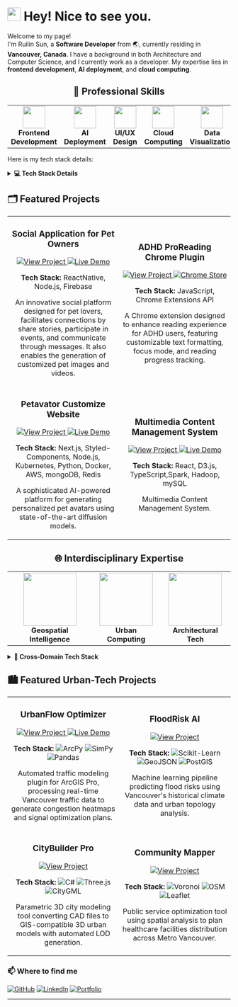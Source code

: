<h1><img src="https://emojis.slackmojis.com/emojis/images/1531849430/4246/blob-sunglasses.gif?1531849430" width="30"/> Hey! Nice to see you.</h1>

<p>Welcome to my page! </br> I'm Ruilin Sun, a <b>Software Developer</b> from 🌏, currently residing in <img src="https://cdn-icons-png.flaticon.com/512/197/197430.png" width="13"/> <b>Vancouver, Canada</b>. I have a background in both Architecture and Computer Science, and I currently work as a developer. My expertise lies in <b>frontend development</b>, <b>AI deployment</b>, and <b>cloud computing</b>.

<!-- 🚀 Professional Skills -->
<h2 align="center">🚀 Professional Skills</h2>

<div align="center">

  <table>
    <tr>
      <td align="center"><img src="https://img.icons8.com/ios-filled/50/4B0082/react-native.png" width="50"/><br><b>Frontend Development</b></td>
      <td align="center"><img src="https://img.icons8.com/ios-filled/50/0E2F44/artificial-intelligence.png" width="50"/><br><b>AI Deployment</b></td>
      <td align="center"><img src="https://img.icons8.com/ios-filled/50/FF69B4/design.png" width="50"/><br><b>UI/UX Design</b></td>
      <td align="center"><img src="https://img.icons8.com/ios-filled/50/008080/cloud.png" width="50"/><br><b>Cloud Computing</b></td>
      <td align="center"><img src="https://img.icons8.com/ios-filled/50/FFA500/bar-chart.png" width="50"/><br><b>Data Visualization</b></td>
    </tr>
  </table>

</div>

<!-- 详细技能树 -->
<p> Here is my tech stack details: </p>
<details>
<summary><b>💻 Tech Stack Details</b></summary>

<div align="center">

|                                          Frontend Development                                          |                                              Cloud & DevOps                                              |                                                         UI/UX Design                                                          |
| :----------------------------------------------------------------------------------------------------: | :------------------------------------------------------------------------------------------------------: | :---------------------------------------------------------------------------------------------------------------------------: |
|        ![React](https://img.shields.io/badge/React-Expert-blue?style=for-the-badge&logo=react)         |       ![AWS](https://img.shields.io/badge/AWS-Advanced-orange?style=for-the-badge&logo=amazon-aws)       |                  ![Figma](https://img.shields.io/badge/Figma-Advanced-purple?style=for-the-badge&logo=figma)                  |
| ![TypeScript](https://img.shields.io/badge/TypeScript-Expert-blue?style=for-the-badge&logo=typescript) |       ![Docker](https://img.shields.io/badge/Docker-Advanced-blue?style=for-the-badge&logo=docker)       |          ![Material UI](https://img.shields.io/badge/Material_UI-Advanced-deepskyblue?style=for-the-badge&logo=mui)           |
|     ![Next.js](https://img.shields.io/badge/Next.js-Expert-black?style=for-the-badge&logo=next.js)     | ![Kubernetes](https://img.shields.io/badge/Kubernetes-Advanced-blue?style=for-the-badge&logo=kubernetes) |        ![Tailwind CSS](https://img.shields.io/badge/Tailwind_CSS-Advanced-teal?style=for-the-badge&logo=tailwind-css)         |
|      ![Redux](https://img.shields.io/badge/Redux-Advanced-purple?style=for-the-badge&logo=redux)       |   ![Firebase](https://img.shields.io/badge/Firebase-Advanced-yellow?style=for-the-badge&logo=firebase)   |              ![Heatmap Tracking](https://img.shields.io/badge/Heatmap_Tracking-Advanced-red?style=for-the-badge)              |
| ![GraphQL](https://img.shields.io/badge/GraphQL-Intermediate-ff69b4?style=for-the-badge&logo=graphql)  |  ![CI/CD](https://img.shields.io/badge/CI/CD-Intermediate-green?style=for-the-badge&logo=githubactions)  | ![Styled Components](https://img.shields.io/badge/Styled_Components-Advanced-pink?style=for-the-badge&logo=styled-components) |

</details>

<!-- 技能图标墙 -->
<!-- <div align="center">
  <h3>🛠️ Technologies & Tools</h3>

  <p>
    <img src="https://skillicons.dev/icons?i=react,redux,ts,js,nodejs,firebase,docker,aws,figma,sass" />
  </p>
</div> -->

<!-- 项目展示集 -->
<h2>🗂 Featured Projects</h2>

<div align="center">
  <table>
    <tr>
      <td width="50%">
        <h3 align="center">Social Application for Pet Owners</h3>
        <div align="center">
          <!-- <img src="project-screenshot.png" width="300" alt="Pet Social App Screenshot"/> -->
          <p>
            <a href="https://github.com/ruilinlin/bark_buddy">
              <img src="https://img.shields.io/badge/View_Project-4e4e4e?style=for-the-badge&logo=github" alt="View Project"/>
            </a>
            <a href="https://ruilinsun.myportfolio.com/social-application-for-pet-owner">
              <img src="https://img.shields.io/badge/Chrome_Store-4285F4?style=for-the-badge&logo=google-chrome&logoColor=white" alt="Live Demo"/>
            </a>
          </p>
          <p><strong>Tech Stack:</strong> ReactNative, Node.js, Firebase</p>
          <p>An innovative social platform designed for pet lovers, facilitates connections by share stories, participate in events, and communicate through messages. It also enables the generation of customized pet images and videos.</p>
        </div>
      </td>
      <td width="50%">
        <h3 align="center">ADHD ProReading Chrome Plugin</h3>
        <div align="center">
          <!-- <img src="adhd-plugin-screenshot.png" width="300" alt="ADHD ProReading Plugin Screenshot"/> -->
          <p>
            <a href="https://github.com/ruilinlin/adhd-reading-plugin">
              <img src="https://img.shields.io/badge/View_Project-4e4e4e?style=for-the-badge&logo=github" alt="View Project"/>
            </a>
            <a href="https://chrome.google.com/webstore/detail/your-plugin-id">
              <img src="https://img.shields.io/badge/Chrome_Store-4285F4?style=for-the-badge&logo=google-chrome&logoColor=white" alt="Chrome Store"/>
            </a>
          </p>
          <p><strong>Tech Stack:</strong> JavaScript, Chrome Extensions API</p>
          <p>A Chrome extension designed to enhance reading experience for ADHD users, featuring customizable text formatting, focus mode, and reading progress tracking.</p>
        </div>
      </td>
    </tr>
    <tr>
      <td width="50%">
        <h3 align="center">Petavator Customize Website</h3>
        <div align="center">
          <!-- <img src="petavator-screenshot.png" width="300" alt="Petavator Customize Screenshot"/> -->
          <p>
            <a href="https://github.com/ruilinlin/PetAvatarGenerator">
              <img src="https://img.shields.io/badge/View_Project-4e4e4e?style=for-the-badge&logo=github" alt="View Project"/>
            </a>
            <a href="https://www.youtube.com/watch?v=你的视频ID">
              <img src="https://img.shields.io/badge/Live_Demo-FF3850?style=for-the-badge&logo=html5" alt="Live Demo"/>
            </a>
          </p>
          <p><strong>Tech Stack:</strong> Next.js, Styled-Components, Node.js, Kubernetes, Python, Docker, AWS, mongoDB, Redis</p>
          <p>A sophisticated AI-powered platform for generating personalized pet avatars using state-of-the-art diffusion models.</p>
        </div>
      </td>
      <td width="50%">
        <h3 align="center">Multimedia Content Management System</h3>
        <div align="center">
          <!-- <img src="project-screenshot-2.png" width="300" alt="Multimedia Content Management System Screenshot"/> -->
          <p>
            <a href="https://github.com/ruilinsun/geospatial-visualization">
              <img src="https://img.shields.io/badge/View_Project-4e4e4e?style=for-the-badge&logo=github" alt="View Project"/>
            </a>
            <a href="https://geospatial-viz.demo.link">
              <img src="https://img.shields.io/badge/Live_Demo-FF3850?style=for-the-badge&logo=html5" alt="Live Demo"/>
            </a>
          </p>
          <p><strong>Tech Stack:</strong> React, D3.js, TypeScript,Spark, Hadoop, mySQL</p>
          <p>Multimedia Content Management System.</p>
        </div>
      </td>
    </tr>
  </table>
</div>

<!-- ==================== 下半部分：跨学科领域 ==================== -->
<h2 align="center">🌐 Interdisciplinary Expertise</h2>

<!-- 跨学科三板块 -->
<div align="center">
  <table>
    <tr>
      <td align="center">
        <img src="https://img.shields.io/badge/-Geospatial-2E75B6?style=for-the-badge&logo=google-earth&logoColor=white" width="120"/><br>
        <b>Geospatial Intelligence</b>
      </td>
      <td align="center">
        <img src="https://img.shields.io/badge/-Urban-32CD32?style=for-the-badge&logo=city&logoColor=white" width="120"/><br>
        <b>Urban Computing</b>
      </td>
      <td align="center">
        <img src="https://img.shields.io/badge/-Architecture-FF6F00?style=for-the-badge&logo=autodesk&logoColor=white" width="120"/><br>
        <b>Architectural Tech</b>
      </td>
    </tr>
  </table>
</div>

<!-- 跨学科项目技术栈 -->
<details>
<summary><b>🔧 Cross-Domain Tech Stack</b></summary>
<div align="center">

| Geospatial Development                                                                            | Urban Data Science                                                                             | Architectural Integration                                                                     |
| ------------------------------------------------------------------------------------------------- | ---------------------------------------------------------------------------------------------- | --------------------------------------------------------------------------------------------- |
| ![ArcGIS Pro SDK](https://img.shields.io/badge/ArcGIS_Pro_SDK-Expert-2E75B6?style=flat&logo=esri) | ![GeoPandas](https://img.shields.io/badge/GeoPandas-Advanced-3776AB?style=flat&logo=python)    | ![Revit API](https://img.shields.io/badge/Revit_API-Advanced-32CD32?style=flat&logo=autodesk) |
| ![QGIS Plugins](https://img.shields.io/badge/QGIS_Plugins-Advanced-589632?style=flat&logo=qgis)   | ![PyTorch Geo](https://img.shields.io/badge/PyTorch_Geo-Expert-EE4C2C?style=flat&logo=pytorch) | ![IFC.js](https://img.shields.io/badge/IFC.js-Intermediate-4CAF50?style=flat)                 |
| ![CesiumJS](https://img.shields.io/badge/CesiumJS-3D_Maps-8DD6F9?style=flat&logo=cesium)          | ![NetworkX](https://img.shields.io/badge/NetworkX-Urban_Graphs-FF6F00?style=flat)              | ![BIM](https://img.shields.io/badge/BIM_Automation-Advanced-FF7043?style=flat)                |

</details>

<!-- 跨学科项目展示 -->
<h2>🏙️ Featured Urban-Tech Projects</h2>
<div align="center">
  <table>
    <tr>
      <td width="50%">
        <h3 align="center">UrbanFlow Optimizer</h3>
        <div align="center">
          <p>
            <a href="#">
              <img src="https://img.shields.io/badge/ArcGIS_Plugin-2E75B6?style=for-the-badge&logo=esri" alt="View Project"/>
            </a>
            <a href="#">
              <img src="https://img.shields.io/badge/Live_Demo-FF6F00?style=for-the-badge&logo=azure-devops" alt="Live Demo"/>
            </a>
          </p>
          <p><strong>Tech Stack:</strong> 
            <img src="https://img.shields.io/badge/ArcPy-Expert-2E75B6?style=flat" alt="ArcPy"> 
            <img src="https://img.shields.io/badge/SimPy-Advanced-3776AB?style=flat" alt="SimPy">
            <img src="https://img.shields.io/badge/Pandas-Advanced-150458?style=flat&logo=pandas" alt="Pandas">
          </p>
          <p>Automated traffic modeling plugin for ArcGIS Pro, processing real-time Vancouver traffic data to generate congestion heatmaps and signal optimization plans.</p>
        </div>
      </td>
      <td width="50%">
        <h3 align="center">FloodRisk AI</h3>
        <div align="center">
          <p>
            <a href="#">
              <img src="https://img.shields.io/badge/Python_ML-Expert-3776AB?style=for-the-badge&logo=python" alt="View Project"/>
            </a>
          </p>
          <p><strong>Tech Stack:</strong>
            <img src="https://img.shields.io/badge/Scikit_Learn-Advanced-FF6F00?style=flat&logo=scikit-learn" alt="Scikit-Learn">
            <img src="https://img.shields.io/badge/GeoJSON-Intermediate-4CAF50?style=flat" alt="GeoJSON">
            <img src="https://img.shields.io/badge/PostGIS-Advanced-336791?style=flat&logo=postgresql" alt="PostGIS">
          </p>
          <p>Machine learning pipeline predicting flood risks using Vancouver's historical climate data and urban topology analysis.</p>
        </div>
      </td>
    </tr>
    <tr>
      <td width="50%">
        <h3 align="center">CityBuilder Pro</h3>
        <div align="center">
          <p>
            <a href="#">
              <img src="https://img.shields.io/badge/Revit_Plugin-32CD32?style=for-the-badge&logo=autodesk" alt="View Project"/>
            </a>
          </p>
          <p><strong>Tech Stack:</strong>
            <img src="https://img.shields.io/badge/C%23-Advanced-239120?style=flat&logo=c-sharp" alt="C#">
            <img src="https://img.shields.io/badge/Three.js-Intermediate-000000?style=flat&logo=three.js" alt="Three.js">
            <img src="https://img.shields.io/badge/CityGML-Expert-8DD6F9?style=flat" alt="CityGML">
          </p>
          <p>Parametric 3D city modeling tool converting CAD files to GIS-compatible 3D urban models with automated LOD generation.</p>
        </div>
      </td>
      <td width="50%">
        <h3 align="center">Community Mapper</h3>
        <div align="center">
          <p>
            <a href="#">
              <img src="https://img.shields.io/badge/QGIS_Plugin-589632?style=for-the-badge&logo=qgis" alt="View Project"/>
            </a>
          </p>
          <p><strong>Tech Stack:</strong>
            <img src="https://img.shields.io/badge/Voronoi-Advanced-FF7043?style=flat" alt="Voronoi">
            <img src="https://img.shields.io/badge/OpenStreetMap-Expert-7EBC6F?style=flat&logo=openstreetmap" alt="OSM">
            <img src="https://img.shields.io/badge/Leaflet-Intermediate-199900?style=flat&logo=leaflet" alt="Leaflet">
          </p>
          <p>Public service optimization tool using spatial analysis to plan healthcare facilities distribution across Metro Vancouver.</p>
        </div>
      </td>
    </tr>
  </table>
</div>

<!-- Contact Information -->
<h3>📫 Where to find me</h3>
<p>
  <a href="https://github.com/ruilinsun"><img alt="GitHub" src="https://img.shields.io/badge/-GitHub-181717?logo=github&logoColor=white"/></a>
  <a href="https://linkedin.com/in/ruilinsun"><img alt="LinkedIn" src="https://img.shields.io/badge/-LinkedIn-0A66C2?logo=linkedin&logoColor=white"/></a>
  <a href="https://ruilinsun.dev"><img alt="Portfolio" src="https://img.shields.io/badge/-Portfolio-F24E1E?logo=figma&logoColor=white"/></a>
</p>

---

<!-- <p align="center">This <i>README</i> file is updated <b>every 3 hours</b> via GitHub Actions!</p>
<p align="center"><img src="https://github.com/ruilinsun/ruilinsun/workflows/README%20build/badge.svg" /></p> -->

<!-- <div align="center">
  <video width="300" controls>
    <source src="demo.mp4" type="video/mp4">
  </video>
</div> -->
